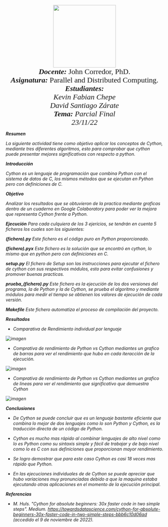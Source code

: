 <p align="center">
<FONT FACE="times new roman" SIZE=5>
<br>
<img src="https://res-5.cloudinary.com/crunchbase-production/image/upload/c_lpad,h_256,w_256,f_auto,q_auto:eco/v1455514364/pim02bzqvgz0hibsra41.png"
width="200" height="200">
</img>
<br>
<i><b>Docente:</b></i> John Corredor, PhD.
<br>
<i><b>Asignatura:</b></i> Parallel and Distributed Computing.
<br>
<i><b>Estudiantes:</b><br>Kevin Fabian Chepe<br>David Santiago Zárate<br>
<i><b>Tema:</b></i> Parcial Final
<br>
23/11/22
<br>
</FONT>
</p>

**Resumen**

La siguiente actividad tiene como objetivo aplicar los conceptos de Cython, mediante tres diferentes algoritmos, esto para comprobar que cython puede presentar mejores significativas con respecto a python.

**Introducción**

Cython es un lenguaje de programación que combina Python con el sistema de datos de C, los mismos métodos que se ejecutan en Python pero con definiciones de C.

**Objetivo**

Analizar los resultados que se obtuvieron de la practica mediante graficas dentro de un cuaderno en Google Colaboratory para poder ver la mejora que representa Cython frente a Python.

**Ejecución**
Para cada culquiera de los 3 ejericios, se tendrán en cuenta 5 ficheros los cuales son los siguientes:

**(fichero).py**
Este fichero es el código puro en Python proporcionado.

**(fichero).pyx**
Este fichero es la solución que se encontró en cython, lo mismo que en python pero con definiciones en C.

**setup.py**
El fichero de Setup son las instrucciones para ejecutar el fichero de cython con sus respectivos módulos, esto para evitar confusiones y promover buenas practicas.

**prueba_(fichero).py**
Este fichero es la ejecución de los dos versiones del programa, la de Python y la de Cython, se prueba el algoritmo y mediante módulos para medir el tiempo se obtienen los valores de ejecución de cada versión.

**Makefile**
Este fichero automatiza el proceso de compilación del proyecto.

**Resultados**

* Comparativa de Rendimiento individual por lenguaje

![imagen](https://user-images.githubusercontent.com/79543099/200901496-964c0462-76e8-4e15-9e49-15cda5058135.png)

* Comprativa de rendimiento de Python vs Cython mediantes un grafico de barras para ver el rendimiento que hubo en cada iteracción de la ejecución.

![imagen](https://user-images.githubusercontent.com/79543099/200901678-7f4fc7d8-f9fa-4b3e-b7a6-e73592cafd8e.png)

* Comprativa de rendimiento de Python vs Cython mediantes un grafico de lineas para ver el rendimiento que significativo que demuestra Cython

![imagen](https://user-images.githubusercontent.com/79543099/200901782-fa6aef47-09ca-4dfa-bf79-718572e4ac4d.png)

**Conclusiones**

* De Cython se puede concluir que es un lenguaje bastante eficiente que combina lo mejor de dos lenguajes como lo son Python y Cython, es la traducción directa de un código de Python.

* Cython es mucho mas rápido al combinar lenguajes de alto nivel como lo es Python como su sintaxis simple y fácil de trabajar y de bajo nivel como lo es C con sus definiciones que proporcionan mayor rendimiento.

* Se logro demostrar que para este caso Cython es casi 18 veces mas rápido que Python.

* En las ejecuciones individuales de de Cython se puede apreciar que hubo variaciones muy pronunciadas debido a que la maquina estaba ejecutando otras aplicaciones en el momento de la ejecución principal.

**Referencias**

* M. Huls. "Cython for absolute beginners: 30x faster code in two simple steps". Medium. https://towardsdatascience.com/cython-for-absolute-beginners-30x-faster-code-in-two-simple-steps-bbb6c10d06ad (accedido el 9 de noviembre de 2022).


